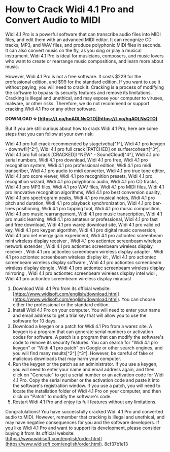 
 
# How to Crack Widi 4.1 Pro and Convert Audio to MIDI
 
Widi 4.1 Pro is a powerful software that can transcribe audio files into MIDI files, and edit them with an advanced MIDI editor. It can recognize CD tracks, MP3, and WAV files, and produce polyphonic MIDI files in seconds. It can also convert music on the fly, as you sing or play a musical instrument. Widi 4.1 Pro is ideal for musicians, composers, and music lovers who want to create or rearrange music compositions, and learn more about music.
 
However, Widi 4.1 Pro is not a free software. It costs $229 for the professional edition, and $99 for the standard edition. If you want to use it without paying, you will need to crack it. Cracking is a process of modifying the software to bypass its security features and remove its limitations. Cracking is illegal and unethical, and may expose your computer to viruses, malware, or other risks. Therefore, we do not recommend or support cracking Widi 4.1 Pro or any other software.
 
**DOWNLOAD ✫ [https://t.co/hqAOLNsQTO](https://t.co/hqAOLNsQTO)**


 
But if you are still curious about how to crack Widi 4.1 Pro, here are some steps that you can follow at your own risk:
 
Widi 4.1 pro full crack recommended by stagetveba[^1^],  Widi 4.1 pro keygen - downwfil[^2^],  Widi 4.1 pro full crack [PATCHED] on surfsercoheart[^3^],  Widi 4.1 pro full crack [CRACKED]l ^NEW^ - SoundCloud[^4^],  Widi 4.1 pro serial numbers,  Widi 4.1 pro download,  Widi 4.1 pro free,  Widi 4.1 pro recognition system,  Widi 4.1 pro professional edition,  Widi 4.1 pro midi transcriber,  Widi 4.1 pro audio to midi converter,  Widi 4.1 pro true tone editor,  Widi 4.1 pro score viewer,  Widi 4.1 pro recognition presets,  Widi 4.1 pro recognition wizard,  Widi 4.1 pro polyphonic audio,  Widi 4.1 pro CD tracks,  Widi 4.1 pro MP3 files,  Widi 4.1 pro WAV files,  Widi 4.1 pro MIDI files,  Widi 4.1 pro innovative recognition algorithms,  Widi 4.1 pro best conversion quality,  Widi 4.1 pro spectrogram peaks,  Widi 4.1 pro musical notes,  Widi 4.1 pro pitch and duration,  Widi 4.1 pro playback synchronization,  Widi 4.1 pro bar-lines positioning,  Widi 4.1 pro tapping tool,  Widi 4.1 pro music composition,  Widi 4.1 pro music rearrangement,  Widi 4.1 pro music transcription,  Widi 4.1 pro music learning,  Widi 4.1 pro amateur or professional,  Widi 4.1 pro fast and free download,  Widi 4.1 pro warez download site,  Widi 4.1 pro valid cd key,  Widi 4.1 pro keygen algorithm,  Widi 4.1 pro digital music conversion,  Widi 4.1 pro net energy gain experiment,  Widi 4.1 pro actiontec screenbeam mini wireless display receiver ,  Widi 4.1 pro actiontec screenbeam wireless network extender ,  Widi 4.1 pro actiontec screenbeam wireless display receiver ,  Widi 4.1 pro actiontec screenbeam wireless display adapter ,  Widi 4.1 pro actiontec screenbeam wireless display kit ,  Widi 4.1 pro actiontec screenbeam wireless display software ,  Widi 4.1 pro actiontec screenbeam wireless display dongle ,  Widi 4.1 pro actiontec screenbeam wireless display mirroring ,  Widi 4.1 pro actiontec screenbeam wireless display intel widi ,  Widi 4.1 pro actiontec screenbeam wireless display miracast
 
1. Download Widi 4.1 Pro from its official website: [https://www.widisoft.com/english/download.html](https://www.widisoft.com/english/download.html). You can choose either the professional or the standard edition.
2. Install Widi 4.1 Pro on your computer. You will need to enter your name and email address to get a trial key that will allow you to use the software for 10 days.
3. Download a keygen or a patch for Widi 4.1 Pro from a warez site. A keygen is a program that can generate serial numbers or activation codes for software. A patch is a program that can modify the software's code to remove its security features. You can search for "Widi 4.1 pro keygen" or "Widi 4.1 pro patch" on Google or other search engines, and you will find many results[^2^] [^3^]. However, be careful of fake or malicious downloads that may harm your computer.
4. Run the keygen or the patch as an administrator. If you use a keygen, you will need to enter your name and email address again, and then click on "Generate" to get a serial number or an activation code for Widi 4.1 Pro. Copy the serial number or the activation code and paste it into the software's registration window. If you use a patch, you will need to locate the installation folder of Widi 4.1 Pro on your computer, and then click on "Patch" to modify the software's code.
5. Restart Widi 4.1 Pro and enjoy its full features without any limitations.

Congratulations! You have successfully cracked Widi 4.1 Pro and converted audio to MIDI. However, remember that cracking is illegal and unethical, and may have negative consequences for you and the software developers. If you like Widi 4.1 Pro and want to support its development, please consider buying it from its official website: [https://www.widisoft.com/english/order.html](https://www.widisoft.com/english/order.html).
 8cf37b1e13
 
